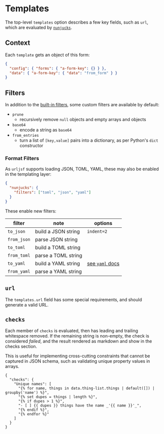 # Templates

The top-level `templates` option describes a few key fields, such as `url`, which are
evaluated by [`nunjucks`][nunjucks].

[nunjucks]: https://mozilla.github.io/nunjucks/templating.html

## Context

Each `template` gets an object of this form:

```json
{
  "config": { "forms": { "a-form-key": {} } },
  "data": { "a-form-key": { "data": "from_form" } }
}
```

## Filters

In addition to the [built-in filters][nunjucks-builtins], some custom filters are
available by default:

- `prune`
  - recursively remove `null` objects and empty arrays and objects
- `base64`
  - encode a string as `base64`
- `from_entries`
  - turn a list of `[key,value]` pairs into a dictionary, as per Python's `dict`
    constructor

[nunjucks-builtins]: https://mozilla.github.io/nunjucks/templating.html#builtin-filters

### Format Filters

As `urljsf` supports loading JSON, TOML, YAML, these may also be enabled in the
templating layer:

```json
{
  "nunjucks": {
    "filters": ["toml", "json", "yaml"]
  }
}
```

These enable new filters:

| filter      | note                | options                      |
| ----------- | ------------------- | ---------------------------- |
| `to_json`   | build a JSON string | `indent=2`                   |
| `from_json` | parse JSON string   |                              |
| `to_toml`   | build a TOML string |                              |
| `from_toml` | parse a TOML string |                              |
| `to_yaml`   | build a YAML string | [see `yaml` docs][yaml-docs] |
| `from_yaml` | parse a YAML string |                              |

[yaml-docs]: https://eemeli.org/yaml/v1/#options

## `url`

The `templates.url` field has some special requirements, and should generate a valid
URL.

## `checks`

Each member of `checks` is evaluated, then has leading and trailing whitespace removed.
If the remaining string is non-empty, the check is considered _failed_, and the result
rendered as markdown and show in the checks section.

This is useful for implementing cross-cutting constraints that cannot be captured in
JSON schema, such as validating unique property values in arrays.

```yaml+jinja
{
  "checks": {
    "Unique names": [
      "{% for name, things in data.thing-list.things | default([]) | groupby('name') %}",
      "{% set dupes = things | length %}",
      "{% if dupes > 1 %}",
      "- [ ] {{ dupes }} things have the name _'{{ name }}'_",
      "{% endif %}",
      "{% endfor %}"
    ]
  }
}
```
